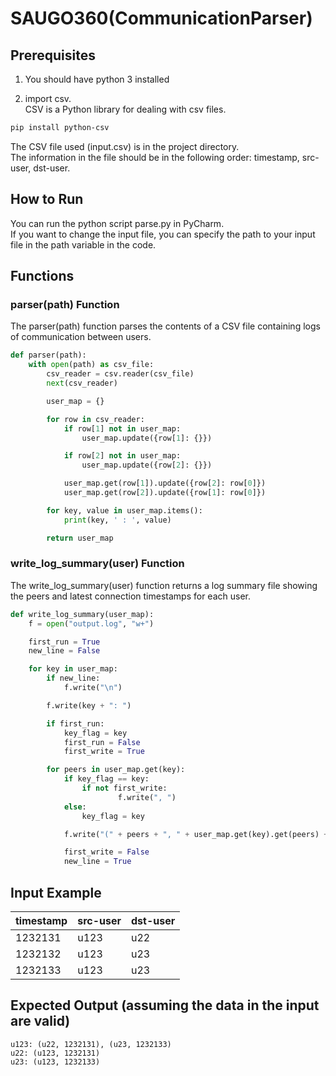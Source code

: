 # SAUGO360(CommunicationParser)
## Prerequisites
1. You should have python 3 installed

2. import csv.  
CSV is a Python library for dealing with csv files.

```bash
pip install python-csv
```
The CSV file used (input.csv) is in the project directory.  
The information in the file should be in the following order: timestamp, src-user, dst-user.  

## How to Run
You can run the python script parse.py in PyCharm.  
If you want to change the input file, you can specify the path to your input file in the path variable in the code.

## Functions
### parser(path) Function
The parser(path) function parses the contents of a CSV file containing logs of communication between users.


```python
def parser(path):
    with open(path) as csv_file:
        csv_reader = csv.reader(csv_file)
        next(csv_reader)

        user_map = {}

        for row in csv_reader:
            if row[1] not in user_map:
                user_map.update({row[1]: {}})

            if row[2] not in user_map:
                user_map.update({row[2]: {}})

            user_map.get(row[1]).update({row[2]: row[0]})
            user_map.get(row[2]).update({row[1]: row[0]})

        for key, value in user_map.items():
            print(key, ' : ', value)

        return user_map
```

### write_log_summary(user) Function
The write_log_summary(user) function returns a log summary file showing the peers and latest connection timestamps for each user.

```python
def write_log_summary(user_map):
    f = open("output.log", "w+")

    first_run = True
    new_line = False

    for key in user_map:
        if new_line:
            f.write("\n")

        f.write(key + ": ")

        if first_run:
            key_flag = key
            first_run = False
            first_write = True

        for peers in user_map.get(key):
            if key_flag == key:
                if not first_write:
                        f.write(", ")
            else:
                key_flag = key

            f.write("(" + peers + ", " + user_map.get(key).get(peers) + ")")

            first_write = False
            new_line = True
```

## Input Example
| timestamp | src-user | dst-user  |
|-----------|----------|-----------|
| 1232131   | u123     | u22       |
| 1232132   | u123     | u23       |
| 1232133   | u123     | u23       |

## Expected Output (assuming the data in the input are valid)
```
u123: (u22, 1232131), (u23, 1232133)
u22: (u123, 1232131)
u23: (u123, 1232133)
```
